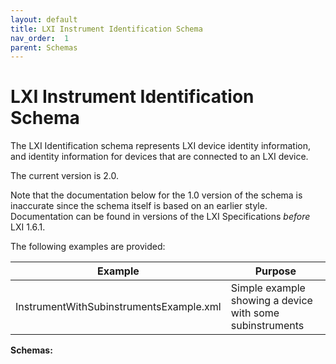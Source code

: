 ```yaml
---
layout: default
title: LXI Instrument Identification Schema
nav_order:  1
parent: Schemas
---
```


# LXI Instrument Identification Schema

The LXI Identification schema represents LXI device 
identity information, and identity information for 
devices that are connected to an LXI device.

The current version is 2.0.

Note that the documentation below for the 1.0 version of the
schema is inaccurate since the schema itself is based on an 
earlier style. Documentation can be found in versions of  the
LXI Specifications <em>before</em> LXI 1.6.1.

The following examples are provided:

| Example | Purpose |
| ------------- |-------------|
| InstrumentWithSubinstrumentsExample.xml | Simple example showing a device with some subinstruments |


**Schemas:**
